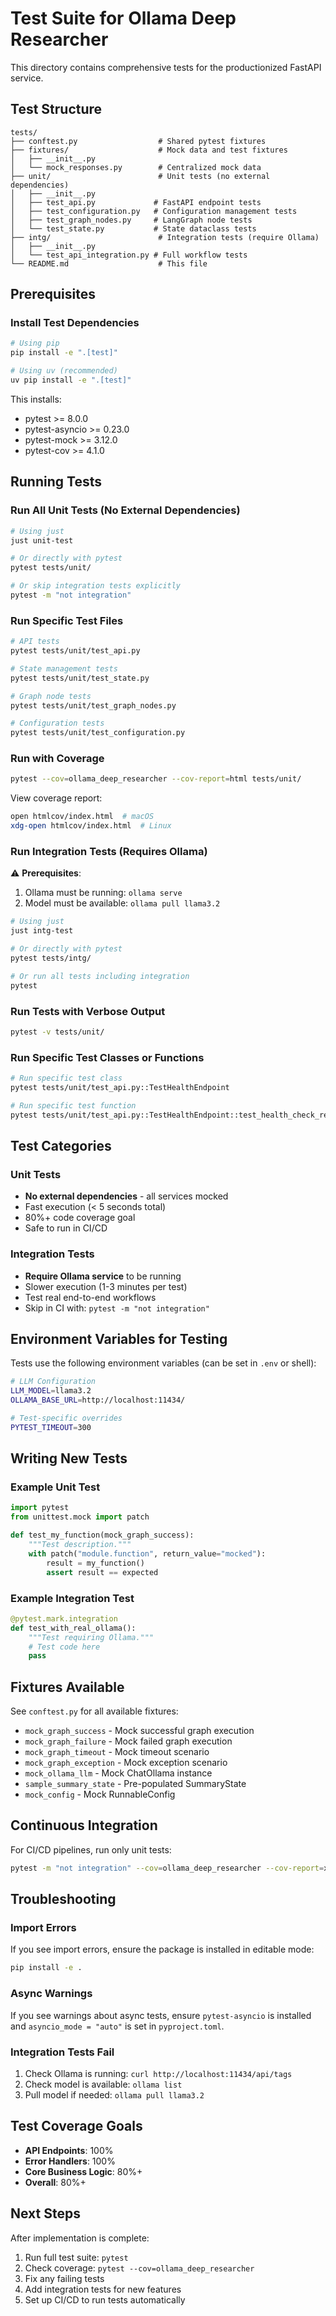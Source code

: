 # Test Suite for Ollama Deep Researcher

This directory contains comprehensive tests for the productionized FastAPI service.

## Test Structure

```
tests/
├── conftest.py                  # Shared pytest fixtures
├── fixtures/                    # Mock data and test fixtures
│   ├── __init__.py
│   └── mock_responses.py        # Centralized mock data
├── unit/                        # Unit tests (no external dependencies)
│   ├── __init__.py
│   ├── test_api.py             # FastAPI endpoint tests
│   ├── test_configuration.py   # Configuration management tests
│   ├── test_graph_nodes.py     # LangGraph node tests
│   └── test_state.py           # State dataclass tests
├── intg/                        # Integration tests (require Ollama)
│   ├── __init__.py
│   └── test_api_integration.py # Full workflow tests
└── README.md                    # This file
```

## Prerequisites

### Install Test Dependencies

```bash
# Using pip
pip install -e ".[test]"

# Using uv (recommended)
uv pip install -e ".[test]"
```

This installs:
- pytest >= 8.0.0
- pytest-asyncio >= 0.23.0
- pytest-mock >= 3.12.0
- pytest-cov >= 4.1.0

## Running Tests

### Run All Unit Tests (No External Dependencies)

```bash
# Using just
just unit-test

# Or directly with pytest
pytest tests/unit/

# Or skip integration tests explicitly
pytest -m "not integration"
```

### Run Specific Test Files

```bash
# API tests
pytest tests/unit/test_api.py

# State management tests
pytest tests/unit/test_state.py

# Graph node tests
pytest tests/unit/test_graph_nodes.py

# Configuration tests
pytest tests/unit/test_configuration.py
```

### Run with Coverage

```bash
pytest --cov=ollama_deep_researcher --cov-report=html tests/unit/
```

View coverage report:
```bash
open htmlcov/index.html  # macOS
xdg-open htmlcov/index.html  # Linux
```

### Run Integration Tests (Requires Ollama)

⚠️ **Prerequisites**:
1. Ollama must be running: `ollama serve`
2. Model must be available: `ollama pull llama3.2`

```bash
# Using just
just intg-test

# Or directly with pytest
pytest tests/intg/

# Or run all tests including integration
pytest
```

### Run Tests with Verbose Output

```bash
pytest -v tests/unit/
```

### Run Specific Test Classes or Functions

```bash
# Run specific test class
pytest tests/unit/test_api.py::TestHealthEndpoint

# Run specific test function
pytest tests/unit/test_api.py::TestHealthEndpoint::test_health_check_returns_200_ok
```

## Test Categories

### Unit Tests
- **No external dependencies** - all services mocked
- Fast execution (< 5 seconds total)
- 80%+ code coverage goal
- Safe to run in CI/CD

### Integration Tests
- **Require Ollama service** to be running
- Slower execution (1-3 minutes per test)
- Test real end-to-end workflows
- Skip in CI with: `pytest -m "not integration"`

## Environment Variables for Testing

Tests use the following environment variables (can be set in `.env` or shell):

```bash
# LLM Configuration
LLM_MODEL=llama3.2
OLLAMA_BASE_URL=http://localhost:11434/

# Test-specific overrides
PYTEST_TIMEOUT=300
```

## Writing New Tests

### Example Unit Test

```python
import pytest
from unittest.mock import patch

def test_my_function(mock_graph_success):
    """Test description."""
    with patch("module.function", return_value="mocked"):
        result = my_function()
        assert result == expected
```

### Example Integration Test

```python
@pytest.mark.integration
def test_with_real_ollama():
    """Test requiring Ollama."""
    # Test code here
    pass
```

## Fixtures Available

See `conftest.py` for all available fixtures:

- `mock_graph_success` - Mock successful graph execution
- `mock_graph_failure` - Mock failed graph execution
- `mock_graph_timeout` - Mock timeout scenario
- `mock_graph_exception` - Mock exception scenario
- `mock_ollama_llm` - Mock ChatOllama instance
- `sample_summary_state` - Pre-populated SummaryState
- `mock_config` - Mock RunnableConfig

## Continuous Integration

For CI/CD pipelines, run only unit tests:

```bash
pytest -m "not integration" --cov=ollama_deep_researcher --cov-report=xml
```

## Troubleshooting

### Import Errors

If you see import errors, ensure the package is installed in editable mode:

```bash
pip install -e .
```

### Async Warnings

If you see warnings about async tests, ensure `pytest-asyncio` is installed and `asyncio_mode = "auto"` is set in `pyproject.toml`.

### Integration Tests Fail

1. Check Ollama is running: `curl http://localhost:11434/api/tags`
2. Check model is available: `ollama list`
3. Pull model if needed: `ollama pull llama3.2`

## Test Coverage Goals

- **API Endpoints**: 100%
- **Error Handlers**: 100%
- **Core Business Logic**: 80%+
- **Overall**: 80%+

## Next Steps

After implementation is complete:
1. Run full test suite: `pytest`
2. Check coverage: `pytest --cov=ollama_deep_researcher`
3. Fix any failing tests
4. Add integration tests for new features
5. Set up CI/CD to run tests automatically
